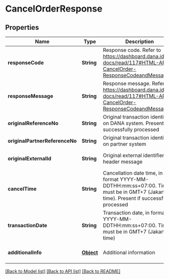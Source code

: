 # CancelOrderResponse
## Properties

| Name | Type | Description | Notes |
|------------ | ------------- | ------------- | -------------|
| **responseCode** | **String** | Response code. Refer to https://dashboard.dana.id/api-docs/read/117#HTML-API-CancelOrder-ResponseCodeandMessage | [default to null] |
| **responseMessage** | **String** | Response message. Refer to https://dashboard.dana.id/api-docs/read/117#HTML-API-CancelOrder-ResponseCodeandMessage | [default to null] |
| **originalReferenceNo** | **String** | Original transaction identifier on DANA system. Present if successfully processed | [optional] [default to null] |
| **originalPartnerReferenceNo** | **String** | Original transaction identifier on partner system | [default to null] |
| **originalExternalId** | **String** | Original external identifier on header message | [optional] [default to null] |
| **cancelTime** | **String** | Cancellation date time, in format YYYY-MM-DDTHH:mm:ss+07:00. Time must be in GMT+7 (Jakarta time). Present if successfully processed | [optional] [default to null] |
| **transactionDate** | **String** | Transaction date, in format YYYY-MM-DDTHH:mm:ss+07:00. Time must be in GMT+7 (Jakarta time) | [optional] [default to null] |
| **additionalInfo** | [**Object**](.md) | Additional information | [optional] [default to null] |

[[Back to Model list]](../README.md#documentation-for-models) [[Back to API list]](../README.md#documentation-for-api-endpoints) [[Back to README]](../README.md)

